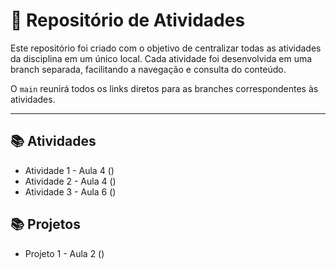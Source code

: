 # 📖 Repositório de Atividades

Este repositório foi criado com o objetivo de centralizar todas as atividades da disciplina em um único local.
Cada atividade foi desenvolvida em uma branch separada, facilitando a navegação e consulta do conteúdo.  

O `main` reunirá todos os links diretos para as branches correspondentes às atividades.

---

## 📚 Atividades

- Atividade 1 - Aula 4 ()
- Atividade 2 - Aula 4 ()
- Atividade 3 - Aula 6 ()

## 📚 Projetos

- Projeto 1 - Aula 2 ()
